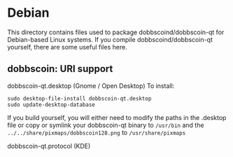
Debian
====================
This directory contains files used to package dobbscoind/dobbscoin-qt
for Debian-based Linux systems. If you compile dobbscoind/dobbscoin-qt yourself, there are some useful files here.

## dobbscoin: URI support ##


dobbscoin-qt.desktop  (Gnome / Open Desktop)
To install:

	sudo desktop-file-install dobbscoin-qt.desktop
	sudo update-desktop-database

If you build yourself, you will either need to modify the paths in
the .desktop file or copy or symlink your dobbscoin-qt binary to `/usr/bin`
and the `../../share/pixmaps/dobbscoin128.png` to `/usr/share/pixmaps`

dobbscoin-qt.protocol (KDE)

